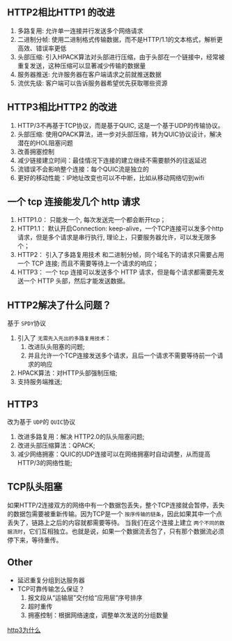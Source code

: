 ## HTTP2相比HTTP1 的改进

1. 多路复用: 允许单一连接并行发送多个网络请求
2. 二进制分帧: 使用二进制格式传输数据，而不是HTTP/1.1的文本格式，解析更高效、错误率更低
3. 头部压缩: 引入HPACK算法对头部进行压缩，由于头部在一个链接中，经常被重复发送，这种压缩可以显著减少传输的数据量
4. 服务器推送: 允许服务器在客户端请求之前就推送数据
5. 流优先级: 客户端可以告诉服务器希望优先获取哪些资源

## HTTP3相比HTTP2 的改进

1. HTTP/3不再基于TCP协议，而是基于QUIC, 这是一个基于UDP的传输协议。
2. 头部压缩: 使用QPACK算法，进一步对头部压缩，转为QUIC协议设计，解决潜在的HOL阻塞问题
3. 改善拥塞控制
4. 减少链接建立时间：最佳情况下连接的建立继续不需要额外的往返延迟
5. 流错误不会影响整个连接：每个QUIC流是独立的
6. 更好的移动性能：IP地址改变也可以不中断，比如从移动网络切到wifi

## 一个 tcp 连接能发几个 http 请求

1. HTTP1.0： 只能发一个, 每次发送完一个都会断开tcp；
2. HTTP1.1： 默认开启Connection: keep-alive，一个TCP连接可以发多个http请求，但是多个请求是串行执行, 理论上，只要服务器允许，可以发无限多个；
3. HTTP2： 引入了多路复用技术 和二进制分帧，同个域名下的请求只需要占用一个 TCP 连接; 而且不需要等待上一个请求的响应；
4. HTTP3： 一个 tcp 连接可以发送多个 HTTP 请求，但是每个请求都需要先发送一个 HTTP 头部，然后才能发送数据。

## HTTP2解决了什么问题？

基于 `SPDY`协议

1. 引入了 `无需先入先出的多路复用技术`：
   1. 改进队头阻塞的问题;
   2. 并且允许一个TCP连接发送多个请求，且后一个请求不需要等待前一个请求的响应
2. HPACK算法：对HTTP头部强制压缩;
3. 支持服务端推送;

## HTTP3

改为基于 `UDP`的 `QUIC`协议

1. 改进多路复用：解决 HTTP2.0的队头阻塞问题;
2. 改进头部压缩算法：QPACK;
3. 减少网络拥塞：QUIC的UDP连接可以在网络拥塞时自动调整，从而提高HTTP/3的网络性能;

## TCP队头阻塞

如果HTTP/2连接双方的网络中有一个数据包丢失，整个TCP连接就会暂停，丢失的数据包需要被重新传输。因为TCP是一个 `按序传输的链条`，因此如果其中一个点丢失了，链路上之后的内容就都需要等待。
当我们在这个连接上建立 `两个不同的数据流时`，它们互相独立。也就是说，如果一个数据流丢包了，只有那个数据流必须停下来，等待重传。

## Other

- 延迟重复分组到达服务器
- TCP可靠传输怎么保证？
  1. 报文段从“运输层”交付给“应用层”序号排序
  2. 超时重传
  3. 拥塞控制：根据网络速度，调整单次发送的分组数量

[http3为什么](https://http3-explained.haxx.se/zh/why-quic/why-tcphol)
